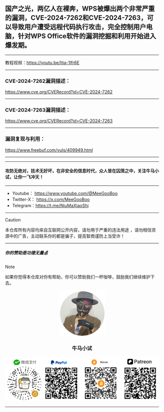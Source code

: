 ## 国产之光，两亿人在裸奔，WPS被爆出两个非常严重的漏洞，CVE-2024-7262和CVE-2024-7263，可以导致用户遭受远程代码执行攻击，完全控制用户电脑，针对WPS Office软件的漏洞挖掘和利用开始进入爆发期。

****

教程视频：https://youtu.be/Itia-1lfr6E



****

### CVE-2024-7262漏洞描述：

https://www.cve.org/CVERecord?id=CVE-2024-7262



****

### CVE-2024-7263漏洞描述：

https://www.cve.org/CVERecord?id=CVE-2024-7263

****



### 漏洞复现与利用：

https://www.freebuf.com/vuls/409949.html

****





****

#### 攻防无绝对，技术无好坏，在非安全的信息时代，众人皆在囚笼之中，关注牛马小试，让你一飞冲天！

****

- Youtube：  https://www.youtube.com/@MeeGooBoo
- Twitter-X：  https://x.com/MeeGooBoo
- Telegram：https://t.me/NiuMaXiaoShi


****

> [!CAUTION]
>
> 本仓库所有内容均来自互联网公开内容，请勿用于严重的违法用途 ，请勿相信资源中的广告，主动联系你的都是骗子，提高智商谨防上当受诈！

****

##### 你的赞助是功德无量💰

> [!NOTE]
>
> 如果你觉得本仓库对你有帮助，你可以赞助我们一杯咖啡，鼓励我们继续维护下去。

<p align="center" >
    <img src="https://raw.githubusercontent.com/MeeGooBoo/2025/refs/heads/main/static/imgs/logo.png" width="150">
    <h3 align="center">牛马小试</h3>
    <p align="center">
        <img src="https://raw.githubusercontent.com/MeeGooBoo/2025/refs/heads/main/static/imgs/pays.png">
    </p>
</p>


****

